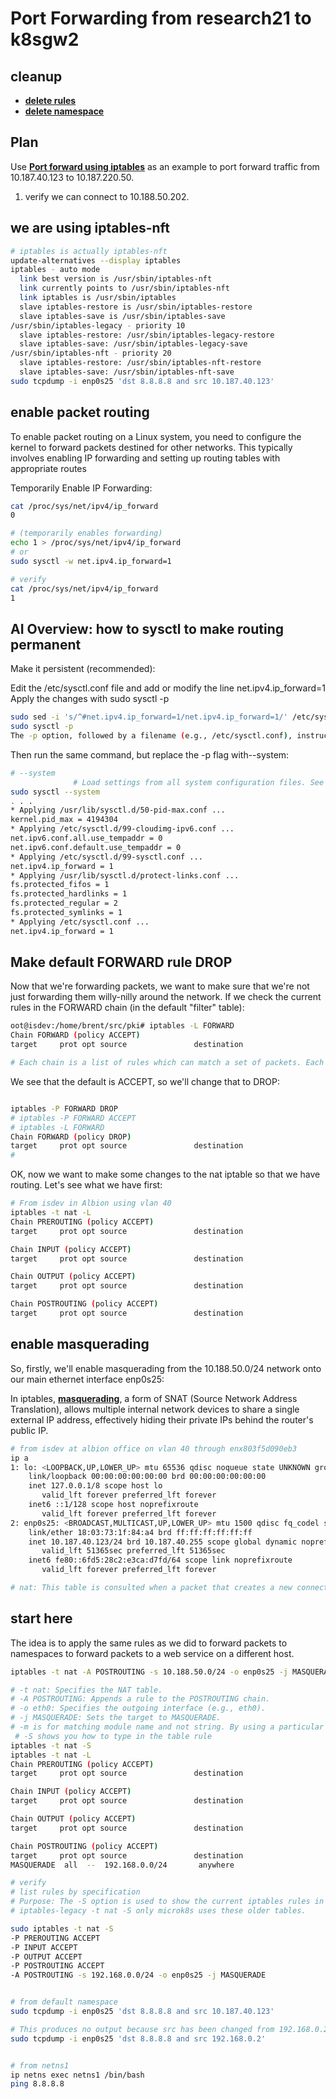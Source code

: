 # Port Forwarding from research21 to k8sgw2

## cleanup

- **[delete rules](./delete_rules.md)**
- **[delete namespace](./delete_namespace.md)**

## Plan

Use **[Port forward using iptables](../port_forward_using_iptables.md)** as an example to port forward traffic from 10.187.40.123 to 10.187.220.50.

1. verify we can connect to 10.188.50.202.

## we are using iptables-nft

```bash
# iptables is actually iptables-nft
update-alternatives --display iptables
iptables - auto mode
  link best version is /usr/sbin/iptables-nft
  link currently points to /usr/sbin/iptables-nft
  link iptables is /usr/sbin/iptables
  slave iptables-restore is /usr/sbin/iptables-restore
  slave iptables-save is /usr/sbin/iptables-save
/usr/sbin/iptables-legacy - priority 10
  slave iptables-restore: /usr/sbin/iptables-legacy-restore
  slave iptables-save: /usr/sbin/iptables-legacy-save
/usr/sbin/iptables-nft - priority 20
  slave iptables-restore: /usr/sbin/iptables-nft-restore
  slave iptables-save: /usr/sbin/iptables-nft-save
sudo tcpdump -i enp0s25 'dst 8.8.8.8 and src 10.187.40.123'

```

## enable packet routing

To enable packet routing on a Linux system, you need to configure the kernel to forward packets destined for other networks. This typically involves enabling IP forwarding and setting up routing tables with appropriate routes

Temporarily Enable IP Forwarding:

```bash
cat /proc/sys/net/ipv4/ip_forward
0

# (temporarily enables forwarding)
echo 1 > /proc/sys/net/ipv4/ip_forward
# or
sudo sysctl -w net.ipv4.ip_forward=1 

# verify
cat /proc/sys/net/ipv4/ip_forward
1

```

## AI Overview: how to sysctl to make routing permanent

Make it persistent (recommended):

Edit the /etc/sysctl.conf file and add or modify the line net.ipv4.ip_forward=1
Apply the changes with sudo sysctl -p

```bash
sudo sed -i 's/^#net.ipv4.ip_forward=1/net.ipv4.ip_forward=1/' /etc/sysctl.conf
sudo sysctl -p
The -p option, followed by a filename (e.g., /etc/sysctl.conf), instructs sysctl to read and apply the kernel parameter settings defined in a file.
```

Then run the same command, but replace the -p flag with--system:

```bash
# --system
              # Load settings from all system configuration files. See the SYSTEM FILE PRECEDENCE section below.
sudo sysctl --system
. . .
* Applying /usr/lib/sysctl.d/50-pid-max.conf ...
kernel.pid_max = 4194304
* Applying /etc/sysctl.d/99-cloudimg-ipv6.conf ...
net.ipv6.conf.all.use_tempaddr = 0
net.ipv6.conf.default.use_tempaddr = 0
* Applying /etc/sysctl.d/99-sysctl.conf ...
net.ipv4.ip_forward = 1
* Applying /usr/lib/sysctl.d/protect-links.conf ...
fs.protected_fifos = 1
fs.protected_hardlinks = 1
fs.protected_regular = 2
fs.protected_symlinks = 1
* Applying /etc/sysctl.conf ...
net.ipv4.ip_forward = 1
```

## Make default FORWARD rule DROP

Now that we're forwarding packets, we want to make sure that we're not just forwarding them willy-nilly around the network. If we check the current rules in the FORWARD chain (in the default "filter" table):

```bash
oot@isdev:/home/brent/src/pki# iptables -L FORWARD
Chain FORWARD (policy ACCEPT)
target     prot opt source               destination         

# Each chain is a list of rules which can match a set of packets. Each rule specifies what to do with a packet that matches. This is called a `target', which may be a jump to a user-defined chain in the same table.

```

We see that the default is ACCEPT, so we'll change that to DROP:

<!-- I left it as accept for this experiment. -->
```bash

iptables -P FORWARD DROP
# iptables -P FORWARD ACCEPT
# iptables -L FORWARD
Chain FORWARD (policy DROP)
target     prot opt source               destination
#
```

OK, now we want to make some changes to the nat iptable so that we have routing. Let's see what we have first:

```bash
# From isdev in Albion using vlan 40
iptables -t nat -L
Chain PREROUTING (policy ACCEPT)
target     prot opt source               destination         

Chain INPUT (policy ACCEPT)
target     prot opt source               destination         

Chain OUTPUT (policy ACCEPT)
target     prot opt source               destination         

Chain POSTROUTING (policy ACCEPT)
target     prot opt source               destination
```

## enable masquerading

So, firstly, we'll enable masquerading from the 10.188.50.0/24 network onto our main ethernet interface enp0s25:

In iptables, **[masquerading](../../../masquerading/masquerading.md)**, a form of SNAT (Source Network Address Translation), allows multiple internal network devices to share a single external IP address, effectively hiding their private IPs behind the router's public IP.

```bash
# from isdev at albion office on vlan 40 through enx803f5d090eb3
ip a              
1: lo: <LOOPBACK,UP,LOWER_UP> mtu 65536 qdisc noqueue state UNKNOWN group default qlen 1000
    link/loopback 00:00:00:00:00:00 brd 00:00:00:00:00:00
    inet 127.0.0.1/8 scope host lo
       valid_lft forever preferred_lft forever
    inet6 ::1/128 scope host noprefixroute 
       valid_lft forever preferred_lft forever
2: enp0s25: <BROADCAST,MULTICAST,UP,LOWER_UP> mtu 1500 qdisc fq_codel state UP group default qlen 1000
    link/ether 18:03:73:1f:84:a4 brd ff:ff:ff:ff:ff:ff
    inet 10.187.40.123/24 brd 10.187.40.255 scope global dynamic noprefixroute enp0s25
       valid_lft 51365sec preferred_lft 51365sec
    inet6 fe80::6fd5:28c2:e3ca:d7fd/64 scope link noprefixroute 
       valid_lft forever preferred_lft forever

# nat: This table is consulted when a packet that creates a new connection is encountered. It consists of three built-ins: PREROUTING (for altering packets as soon as they come in), OUTPUT (for altering locally-generated packets before routing), and POSTROUTING (for altering packets as they are about to go out).
```

## start here

The idea is to apply the same rules as we did to forward packets to namespaces to forward packets to a web service on a different host.

```bash
iptables -t nat -A POSTROUTING -s 10.188.50.0/24 -o enp0s25 -j MASQUERADE

# -t nat: Specifies the NAT table. 
# -A POSTROUTING: Appends a rule to the POSTROUTING chain. 
# -o eth0: Specifies the outgoing interface (e.g., eth0). 
# -j MASQUERADE: Sets the target to MASQUERADE. 
# -m is for matching module name and not string. By using a particular module you get certain options to match. See the cpu module example above. With the -m tcp the module tcp is loaded. The tcp module allows certain options: --dport, --sport, --tcp-flags, --syn, --tcp-option to use in iptables rules
 # -S shows you how to type in the table rule
iptables -t nat -S
iptables -t nat -L
Chain PREROUTING (policy ACCEPT)
target     prot opt source               destination         

Chain INPUT (policy ACCEPT)
target     prot opt source               destination         

Chain OUTPUT (policy ACCEPT)
target     prot opt source               destination         

Chain POSTROUTING (policy ACCEPT)
target     prot opt source               destination         
MASQUERADE  all  --  192.168.0.0/24       anywhere     

# verify
# list rules by specification
# Purpose: The -S option is used to show the current iptables rules in a format that is easy to read and understand, and that can be used to recreate the rules if needed.
# iptables-legacy -t nat -S only microk8s uses these older tables.

sudo iptables -t nat -S
-P PREROUTING ACCEPT
-P INPUT ACCEPT
-P OUTPUT ACCEPT
-P POSTROUTING ACCEPT
-A POSTROUTING -s 192.168.0.0/24 -o enp0s25 -j MASQUERADE


# from default namespace
sudo tcpdump -i enp0s25 'dst 8.8.8.8 and src 10.187.40.123'

# This produces no output because src has been changed from 192.168.0.2 to 10.187.40.123
sudo tcpdump -i enp0s25 'dst 8.8.8.8 and src 192.168.0.2'


# from netns1
ip netns exec netns1 /bin/bash
ping 8.8.8.8
```
